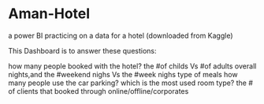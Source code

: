 # Aman-Hotel
 a power BI practicing on a data for a hotel (downloaded from Kaggle)
 
 This Dashboard is to answer these questions:
 
 how many people booked with the hotel?
 the #of childs Vs #of adults
 overall nights,and the #weekend nighs Vs the #week nighs
 type of meals
 how many people use the car parking?
 which is the most used room type?
 the # of clients that booked through online/offline/corporates

